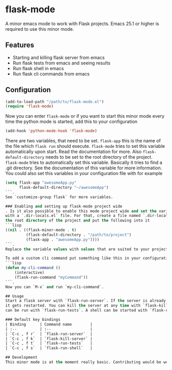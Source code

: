 # flask-mode

A minor emacs mode to work with Flask projects. Emacs 25.1 or higher is required
to use this minor mode.

## Features

- Starting and killing flask server from emacs
- Run flask tests from emacs and seeing results
- Run flask shell in emacs
- Run flask cli commands from emacs

## Configuration

```lisp
(add-to-load-path "/path/to/flask-mode.el")
(require 'flask-mode)
```
Now you can enter `flask-mode` or if you want to start this minor mode every
time the python mode is started, add this to your configuration
```lisp
(add-hook 'python-mode-hook 'flask-mode)
```
There are two variables, that need to be set. `flask-app` this is the name of
the file which `flask run` should execute. `flask-mode` tries to set this
variable automatically upon start. Read the documentation for more. Also
`flask-default-directory` needs to be set to the root directory of the project.
`flask-mode` tries to automatically set this variable. Basically it tries to
find a .git directory. See the documentation of this variable for more
information. You could also set this variables in your configuration file with
for example
```lisp
(setq flask-app "awesomeApp.py"
      flask-default-directory "~/awesomeApp")
```.
See `customize-group flask` for more variables.

### Enabling and setting up flask-mode project wide
. Is it also possible to enable this mode project wide and set the variables
with a `.dir-locals.el` file. For that, create a file named `.dir-locals.el` in
the root directory of the project and put the following into it
```lisp
((nil . ((flask-minor-mode . t)
         (flask-default-directory . "/path/to/project")
         (flask-app . "awesomeApp.py"))))
```.
Replace the variable values with values that are suited to your project.

To add a custom cli command put something like this in your configuration
```lisp
(defun my-cli-command ()
    (interactive)
    (flask-run-command "myCommand"))
```.
Now you can `M-x` and run `my-cli-command`.

## Usage
Start a flask server with `flask-run-server`. If the server is already running,
it gets restarted. You can kill the server at any time with `flask-kill-server`. Tests
can be run with `flask-run-tests`. A shell can be started with `flask-run-shell`.

### Default key bindings
| Binding      | Command name        |
| :--          | :--                 |
| `C-c , f r`  | `flask-run-server`  |
| `C-c , f k`  | `flask-kill-server` |
| `C-c , f t`  | `flask-run-tests`   |
| `C-c , f s`  | `flask-run-shell`   |

## Development
This minor mode is at the moment really basic. Contributing would be welcome.
